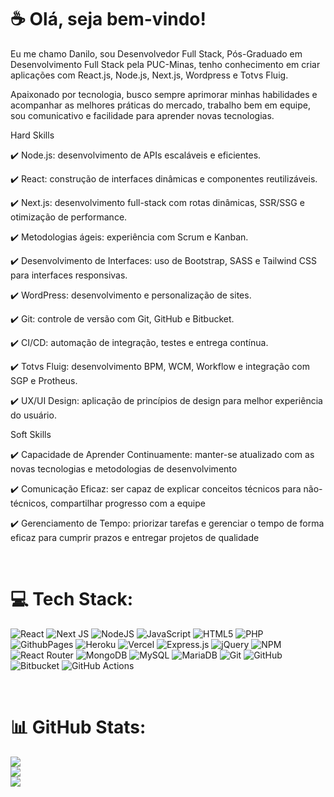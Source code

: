 # ☕ Olá, seja bem-vindo! 

Eu me chamo Danilo, sou Desenvolvedor Full Stack, Pós-Graduado em Desenvolvimento Full Stack pela PUC-Minas, tenho conhecimento em criar aplicações com React.js, Node.js, Next.js, Wordpress e Totvs Fluig.

Apaixonado por tecnologia, busco sempre aprimorar minhas habilidades e acompanhar as melhores práticas do mercado, trabalho bem em equipe, sou comunicativo e facilidade para aprender novas tecnologias.



Hard Skills

✔️ Node.js: desenvolvimento de APIs escaláveis e eficientes.

✔️ React: construção de interfaces dinâmicas e componentes reutilizáveis.

✔️ Next.js: desenvolvimento full-stack com rotas dinâmicas, SSR/SSG e otimização de performance.

✔️ Metodologias ágeis: experiência com Scrum e Kanban.

✔️ Desenvolvimento de Interfaces: uso de Bootstrap, SASS e Tailwind CSS para interfaces responsivas.

✔️ WordPress: desenvolvimento e personalização de sites.

✔️ Git: controle de versão com Git, GitHub e Bitbucket.

✔️ CI/CD: automação de integração, testes e entrega contínua.

✔️ Totvs Fluig: desenvolvimento BPM, WCM, Workflow e integração com SGP e Protheus.

✔️ UX/UI Design: aplicação de princípios de design para melhor experiência do usuário.




Soft Skills

✔️ Capacidade de Aprender Continuamente: manter-se atualizado com as novas tecnologias e metodologias de desenvolvimento

✔️ Comunicação Eficaz: ser capaz de explicar conceitos técnicos para não-técnicos, compartilhar progresso com a equipe

✔️ Gerenciamento de Tempo: priorizar tarefas e gerenciar o tempo de forma eficaz para cumprir prazos e entregar projetos de qualidade

</br>

# 💻 Tech Stack:
![React](https://img.shields.io/badge/react-%2320232a.svg?style=for-the-badge&logo=react&logoColor=%2361DAFB) ![Next JS](https://img.shields.io/badge/Next-black?style=for-the-badge&logo=next.js&logoColor=white) ![NodeJS](https://img.shields.io/badge/node.js-6DA55F?style=for-the-badge&logo=node.js&logoColor=white) ![JavaScript](https://img.shields.io/badge/javascript-%23323330.svg?style=for-the-badge&logo=javascript&logoColor=%23F7DF1E) ![HTML5](https://img.shields.io/badge/html5-%23E34F26.svg?style=for-the-badge&logo=html5&logoColor=white) ![PHP](https://img.shields.io/badge/php-%23777BB4.svg?style=for-the-badge&logo=php&logoColor=white) ![GithubPages](https://img.shields.io/badge/github%20pages-121013?style=for-the-badge&logo=github&logoColor=white) ![Heroku](https://img.shields.io/badge/heroku-%23430098.svg?style=for-the-badge&logo=heroku&logoColor=white) ![Vercel](https://img.shields.io/badge/vercel-%23000000.svg?style=for-the-badge&logo=vercel&logoColor=white) ![Express.js](https://img.shields.io/badge/express.js-%23404d59.svg?style=for-the-badge&logo=express&logoColor=%2361DAFB) ![jQuery](https://img.shields.io/badge/jquery-%230769AD.svg?style=for-the-badge&logo=jquery&logoColor=white) ![NPM](https://img.shields.io/badge/NPM-%23CB3837.svg?style=for-the-badge&logo=npm&logoColor=white)   ![React Router](https://img.shields.io/badge/React_Router-CA4245?style=for-the-badge&logo=react-router&logoColor=white) ![MongoDB](https://img.shields.io/badge/MongoDB-%234ea94b.svg?style=for-the-badge&logo=mongodb&logoColor=white) ![MySQL](https://img.shields.io/badge/mysql-4479A1.svg?style=for-the-badge&logo=mysql&logoColor=white) ![MariaDB](https://img.shields.io/badge/MariaDB-003545?style=for-the-badge&logo=mariadb&logoColor=white) ![Git](https://img.shields.io/badge/git-%23F05033.svg?style=for-the-badge&logo=git&logoColor=white) ![GitHub](https://img.shields.io/badge/github-%23121011.svg?style=for-the-badge&logo=github&logoColor=white) ![Bitbucket](https://img.shields.io/badge/bitbucket-%230047B3.svg?style=for-the-badge&logo=bitbucket&logoColor=white) ![GitHub Actions](https://img.shields.io/badge/github%20actions-%232671E5.svg?style=for-the-badge&logo=githubactions&logoColor=white)

</br>

# 📊 GitHub Stats:
![](https://github-readme-stats.vercel.app/api?username=daniloaugusto9101&theme=dark&hide_border=false&include_all_commits=false&count_private=false)<br/>
![](https://github-readme-streak-stats.herokuapp.com/?user=daniloaugusto9101&theme=dark&hide_border=false)<br/>
![](https://github-readme-stats.vercel.app/api/top-langs/?username=daniloaugusto9101&theme=dark&hide_border=false&include_all_commits=false&count_private=false&layout=compact)
